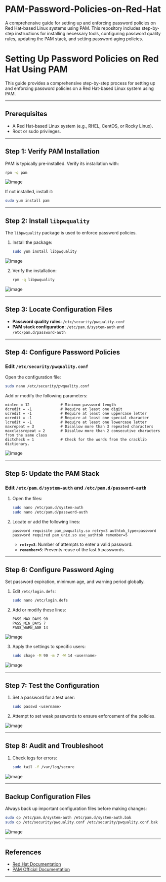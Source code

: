 # PAM-Password-Policies-on-Red-Hat
A comprehensive guide for setting up and enforcing password policies on Red Hat-based Linux systems using PAM. This repository includes step-by-step instructions for installing necessary tools, configuring password quality rules, updating the PAM stack, and setting password aging policies. 


# Setting Up Password Policies on Red Hat Using PAM

This guide provides a comprehensive step-by-step process for setting up and enforcing password policies on a Red Hat-based Linux system using PAM.

---

## Prerequisites

- A Red Hat-based Linux system (e.g., RHEL, CentOS, or Rocky Linux).
- Root or sudo privileges.

---

## Step 1: Verify PAM Installation

PAM is typically pre-installed. Verify its installation with:

```bash
rpm -q pam
```

![image](https://github.com/user-attachments/assets/dc61cb8e-f6ad-4ed9-82ba-f71025bacfc7)

If not installed, install it:

```bash
sudo yum install pam
```

---

## Step 2: Install `libpwquality`

The `libpwquality` package is used to enforce password policies.

1. Install the package:
   ```bash
   sudo yum install libpwquality
   ```

![image](https://github.com/user-attachments/assets/86d302ca-6584-464e-8752-39183ecc1409)


2. Verify the installation:
   ```bash
   rpm -q libpwquality
   ```
![image](https://github.com/user-attachments/assets/743c53a3-fa95-4876-b89a-009428e04fef)

---

## Step 3: Locate Configuration Files

- **Password quality rules**: `/etc/security/pwquality.conf`
- **PAM stack configuration**: `/etc/pam.d/system-auth` and `/etc/pam.d/password-auth`

---

## Step 4: Configure Password Policies

### Edit `/etc/security/pwquality.conf`

Open the configuration file:

```bash
sudo nano /etc/security/pwquality.conf
```

Add or modify the following parameters:

```plaintext
minlen = 12              # Minimum password length
dcredit = -1             # Require at least one digit
ucredit = -1             # Require at least one uppercase letter
ocredit = -1             # Require at least one special character
lcredit = -1             # Require at least one lowercase letter
maxrepeat = 3            # Disallow more than 3 repeated characters
maxclassrepeat = 2       # Disallow more than 2 consecutive characters from the same class
dictcheck = 1            # Check for the words from the cracklib dictionary.
```

![image](https://github.com/user-attachments/assets/6642ce80-0ad9-4af6-acfd-ded145265179)

---

## Step 5: Update the PAM Stack

### Edit `/etc/pam.d/system-auth` and `/etc/pam.d/password-auth`

1. Open the files:
   ```bash
   sudo nano /etc/pam.d/system-auth
   sudo nano /etc/pam.d/password-auth
   ```

2. Locate or add the following lines:

   ```plaintext
   password requisite pam_pwquality.so retry=3 authtok_type=password
   password required pam_unix.so use_authtok remember=5
   ```

   - **`retry=3`**: Number of attempts to enter a valid password.
   - **`remember=5`**: Prevents reuse of the last 5 passwords.

---

## Step 6: Configure Password Aging

Set password expiration, minimum age, and warning period globally.

1. Edit `/etc/login.defs`:
   ```bash
   sudo nano /etc/login.defs
   ```

2. Add or modify these lines:

   ```plaintext
   PASS_MAX_DAYS 90
   PASS_MIN_DAYS 7
   PASS_WARN_AGE 14
   ```

![image](https://github.com/user-attachments/assets/7aae284b-4933-401c-b4af-e6bbdc42338e)

3. Apply the settings to specific users:

   ```bash
   sudo chage -M 90 -m 7 -W 14 <username>
   ```

![image](https://github.com/user-attachments/assets/5d29c0b7-666d-42bd-aae2-3bebcb316d51)

---

## Step 7: Test the Configuration

1. Set a password for a test user:
   ```bash
   sudo passwd <username>
   ```
2. Attempt to set weak passwords to ensure enforcement of the policies.

![image](https://github.com/user-attachments/assets/127c0d49-d5f9-4034-9edc-9e192630e375)

---

## Step 8: Audit and Troubleshoot

1. Check logs for errors:
   ```bash
   sudo tail -f /var/log/secure
   ```

![image](https://github.com/user-attachments/assets/4d548492-b474-4adb-ba11-0625f6e302bb)

---

## Backup Configuration Files

Always back up important configuration files before making changes:

```bash
sudo cp /etc/pam.d/system-auth /etc/pam.d/system-auth.bak
sudo cp /etc/security/pwquality.conf /etc/security/pwquality.conf.bak
```
![image](https://github.com/user-attachments/assets/657369f8-288c-4dc4-ac33-8ea9610e76e2)

---

## References

- [Red Hat Documentation](https://access.redhat.com/documentation)
- [PAM Official Documentation](https://www.linux-pam.org/)

---
